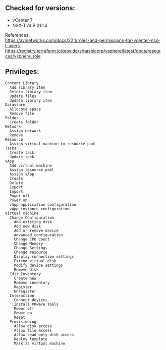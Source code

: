 ## Checked for versions:
- vCenter 7
- NSX-T ALB 21.1.3

References:  
https://avinetworks.com/docs/22.1/roles-and-permissions-for-vcenter-nsx-t-users  
https://registry.terraform.io/providers/hashicorp/vsphere/latest/docs/resources/vsphere_role  

## Privileges:

```
Content Library  
  Add library item  
  Delete library item  
  Update files  
  Update library item  
Datastore  
  Allocate space  
  Remove file  
Folder  
  Create folder  
Network  
  Assign network  
  Remove  
Resource  
  Assign virtual machine to resource pool  
Tasks  
  Create task  
  Update task  
vApp  
  Add virtual machine  
  Assign resource pool  
  Assign vApp  
  Create  
  Delete  
  Export  
  Import  
  Power off  
  Power on  
  vApp application configuration  
  vApp instance configuration  
Virtual machine  
  Change Configuration  
    Add existing disk  
    Add new disk  
    Add or remove device  
    Advanced configuration  
    Change CPU count  
    Change Memory  
    Change Settings  
    Change resource  
    Display connection settings  
    Extend virtual disk  
    Modify device settings  
    Remove disk  
  Edit Inventory  
    Create new  
    Remove inventory  
    Register  
    Unregister  
  Interaction  
    Connect devices  
    Install VMware Tools  
    Power off  
    Power on  
    Reset  
  Provisioning  
    Allow disk access  
    Allow file access  
    Allow read-only disk access  
    Deploy template  
    Mark as virtual machine
```